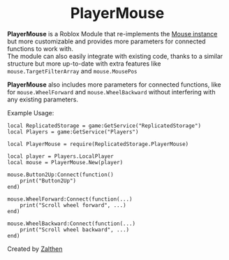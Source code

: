 <p align="center">
  <h1 align="center"><big>PlayerMouse</big></h1>
</p>

**PlayerMouse** is a Roblox Module that re-implements the [Mouse instance](https://create.roblox.com/docs/reference/engine/classes/Mouse) but more customizable and provides more parameters for connected functions to work with.<br>
The module can also easily integrate with existing code, thanks to a similar structure but more up-to-date with extra features like `mouse.TargetFilterArray` and `mouse.MousePos`

**PlayerMouse** also includes more parameters for connected functions, like for `mouse.WheelForward` and `mouse.WheelBackward` without interfering with any existing parameters.

Example Usage:
```luau
local ReplicatedStorage = game:GetService("ReplicatedStorage")
local Players = game:GetService("Players")

local PlayerMouse = require(ReplicatedStorage.PlayerMouse)

local player = Players.LocalPlayer
local mouse = PlayerMouse.New(player)

mouse.Button2Up:Connect(function()
	print("Button2Up")
end)

mouse.WheelForward:Connect(function(...)
	print("Scroll wheel forward", ...)
end)

mouse.WheelBackward:Connect(function(...)
	print("Scroll wheel backward", ...)
end)
```

Created by [Zalthen](https://www.roblox.com/users/1377987741/profile)
